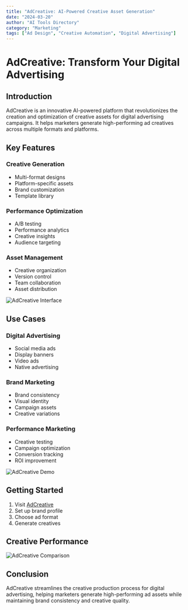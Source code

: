 ```yaml
---
title: "AdCreative: AI-Powered Creative Asset Generation"
date: "2024-03-20"
author: "AI Tools Directory"
category: "Marketing"
tags: ["Ad Design", "Creative Automation", "Digital Advertising"]
---
```


# AdCreative: Transform Your Digital Advertising

## Introduction

AdCreative is an innovative AI-powered platform that revolutionizes the creation and optimization of creative assets for digital advertising campaigns. It helps marketers generate high-performing ad creatives across multiple formats and platforms.

## Key Features

### Creative Generation
- Multi-format designs
- Platform-specific assets
- Brand customization
- Template library

### Performance Optimization
- A/B testing
- Performance analytics
- Creative insights
- Audience targeting

### Asset Management
- Creative organization
- Version control
- Team collaboration
- Asset distribution

![AdCreative Interface](/imgs/adcreative/interface.jpg)

## Use Cases

### Digital Advertising
- Social media ads
- Display banners
- Video ads
- Native advertising

### Brand Marketing
- Brand consistency
- Visual identity
- Campaign assets
- Creative variations

### Performance Marketing
- Creative testing
- Campaign optimization
- Conversion tracking
- ROI improvement

![AdCreative Demo](/imgs/adcreative/demo.jpg)

## Getting Started

1. Visit [AdCreative](https://adcreative.ai)
2. Set up brand profile
3. Choose ad format
4. Generate creatives

## Creative Performance

![AdCreative Comparison](/imgs/adcreative/comparison.jpg)

## Conclusion

AdCreative streamlines the creative production process for digital advertising, helping marketers generate high-performing ad assets while maintaining brand consistency and creative quality. 